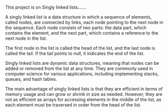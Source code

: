 This project is on Singly linked lists.......





A singly linked list is a data structure in which a sequence of elements, called nodes, are connected by links, each node pointing to the next node in the sequence. Each node consists of two parts: the data part, which contains the element, and the next part, which contains a reference to the next node in the list.

The first node in the list is called the head of the list, and the last node is called the tail. If the tail points to null, it indicates the end of the list.

Singly linked lists are dynamic data structures, meaning that nodes can be added or removed from the list at any time. They are commonly used in computer science for various applications, including implementing stacks, queues, and hash tables.

The main advantage of singly linked lists is that they are efficient in terms of memory usage and can grow or shrink in size as needed. However, they are not as efficient as arrays for accessing elements in the middle of the list, as each element must be traversed in order from the head of the list.
